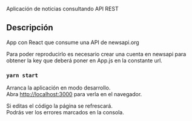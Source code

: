 Aplicación de noticias consultando API REST

## Descripción

App con React que consume una API de newsapi.org

Para poder reproducirlo es necesario crear una cuenta en newsapi para obtener la key que deberá poner en App.js en la constante url.

### `yarn start`

Arranca la aplicación en modo desarrollo.<br />
Abra [http://localhost:3000](http://localhost:3000) para verla en el navegador.

Si editas el código la página se refrescará.<br />
Podrás ver los errores marcados en la consola.
